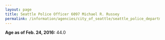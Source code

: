 ```yaml
---
layout: page
title: Seattle Police Officer 6097 Michael R. Russey
permalink: /information/agencies/city_of_seattle/seattle_police_department/copbook/6097/
---
```


**Age as of Feb. 24, 2016:** 44.0
